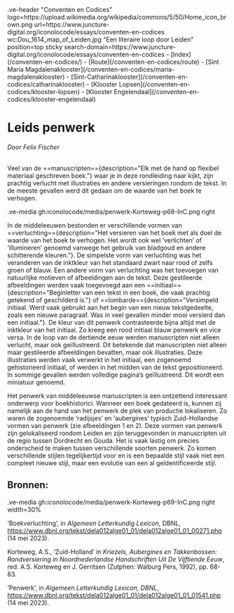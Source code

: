 <link rel="stylesheet" href="https://fonts.googleapis.com/css?family=Trirong">
<style>
    @import url('https://fonts.googleapis.com/css2?family=Cardo&family=Caudex&family=Marck+Script&display=swap');
    #juncture ve-header {font-family: 'Caudex'}
    #juncture h1 {font-family: 'Caudex'}
    #juncture h2 {font-family: 'Caudex'}
    #juncture h3 {font-family: 'Caudex'}
    #juncture a:link { color: brown; text-decoration: underline; }
</style>
.ve-header "Conventen en Codices" logo=https://upload.wikimedia.org/wikipedia/commons/5/50/Home_icon_brown.png url=https://www.juncture-digital.org/iconolocode/essays/conventen-en-codices wc:Dou_1614_map_of_Leiden.jpg "Een literaire loop door Leiden" position=top sticky search-domain=https://www.juncture-digital.org/iconolocode/essays/conventen-en-codices 
    - [Index](/conventen-en-codices/)
    - [Route](/conventen-en-codices/route)
    - [Sint Maria Magdalenaklooster](/conventen-en-codices/maria-magdalenaklooster)
    - [Sint-Catharinaklooster](/conventen-en-codices/catharinaklooster)
    - [Klooster Lopsen](/conventen-en-codices/klooster-lopsen)
    - [Klooster Engelendaal](/conventen-en-codices/klooster-engelendaal)

# Leids penwerk
*Door Felix Fischer*
<br><br>

Veel van de ==manuscripten=={description="Elk met de hand op flexibel materiaal geschreven boek."} waar je in deze rondleiding naar kijkt, zijn prachtig verlucht met illustraties en andere versieringen rondom de tekst. In de meeste gevallen werd dit gedaan om de waarde van het boek te verhogen. 

.ve-media gh:iconolocode/media/penwerk-Korteweg-p68-InC.png right

In de middeleeuwen bestonden er verschillende vormen van ==verluchting=={description="Het versieren van het boek met als doel de waarde van het boek te verhogen. Het wordt ook wel ‘verlichten’ of ‘illumineren’ genoemd vanwege het gebruik van bladgoud en andere schitterende kleuren."}. De simpelste vorm van verluchting was het veranderen van de inktkleur van het standaard zwart naar rood of zelfs groen of blauw. Een andere vorm van verluchting was het toevoegen van natuurlijke motieven of afbeeldingen aan de tekst. Deze gestileerde afbeeldingen werden vaak toegevoegd aan een ==initiaal=={description="Beginletter van een tekst in een boek, die vaak prachtig getekend of geschilderd is."} of ==lombarde=={description="Versimpeld initiaal. Werd vaak gebruikt aan het begin van een nieuw tekstgedeelte, zoals een nieuwe paragraaf. Was in veel gevallen minder mooi versierd dan een initiaal."}. De kleur van dit penwerk contrasteerde bijna altijd met de inktkleur van het initiaal. Zo kreeg een rood initiaal blauw penwerk en vice versa. In de loop van de dertiende eeuw werden manuscripten niet alleen verlucht, maar ook geïllustreerd. Dit betekende dat manuscripten niet alleen maar gestileerde afbeeldingen bevatten, maar ook illustraties. Deze illustraties werden vaak verwerkt in het initiaal, een zogenoemd gehistorieerd initiaal, of werden in het midden van de tekst gepositioneerd. In sommige gevallen werden volledige pagina’s geïllustreerd. Dit wordt een miniatuur genoemd.

Het penwerk van middeleeuwse manuscripten is een ontzettend interessant onderwerp voor boekhistorici. Wanneer een boek gedateerd is, kunnen zij namelijk aan de hand van het penwerk de plek van productie lokaliseren. Zo waren de zogenoemde ‘radijsjes’ en ‘aubergines’ typisch Zuid-Hollandse vormen van penwerk (zie afbeeldingen 1 en 2). Deze vormen van penwerk zijn gelokaliseerd rondom Leiden en zijn teruggevonden in manuscripten uit de regio tussen Dordrecht en Gouda. Het is vaak lastig om precies onderscheid te maken tussen verschillende soorten penwerk. Zo komen verschillende stijlen tegelijkertijd voor en is een bepaalde stijl vaak niet een compleet nieuwe stijl, maar een evolutie van een al geïdentificeerde stijl. 

## Bronnen:
.ve-media gh:iconolocode/media/penwerk-Korteweg-p69-InC.png right width=30%

‘Boekverluchting’, in *Algemeen Letterkundig Lexicon,* DBNL,			<https://www.dbnl.org/tekst/dela012alge01_01/dela012alge01_01_00271.php> (14 mei 2023).

Korteweg, A.S., ‘Zuid-Holland’ in *Kriezels, Aubergines en Takkenbossen: Randversiering in 	Noordnederlandse Handschriften Uit De Vijftiende Eeuw*, red. A.S. Korteweg en J. 	Gerritsen (Zutphen: Walburg Pers, 1992), pp. 68-83.

‘Penwerk’, in *Algemeen Letterkundig Lexicon, DBNL*,				<https://www.dbnl.org/tekst/dela012alge01_01/dela012alge01_01_01541.php> (14 mei 2023).